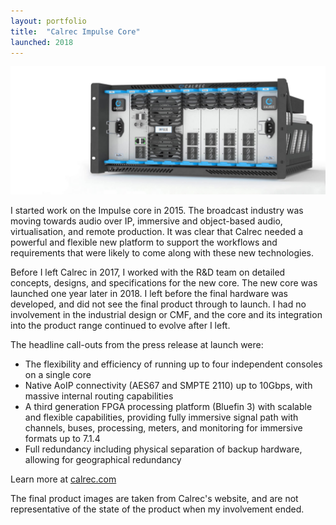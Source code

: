```yaml
---
layout: portfolio
title:  "Calrec Impulse Core"
launched: 2018
---
```


<div class="post-image"><img src="/assets/images/portfolio/calrec-impulse-core/hero.jpg"></div>

I started work on the Impulse core in 2015. The broadcast industry was moving towards audio over IP, immersive and object-based audio, virtualisation, and remote production. It was clear that Calrec needed a powerful and flexible new platform to support the workflows and requirements that were likely to come along with these new technologies.

Before I left Calrec in 2017, I worked with the R&D team on detailed concepts, designs, and specifications for the new core. The new core was launched one year later in 2018. I left before the final hardware was developed, and did not see the final product through to launch. I had no involvement in the industrial design or CMF, and the core and its integration into the product range continued to evolve after I left.

The headline call-outs from the press release at launch were:

- The flexibility and efficiency of running up to four independent consoles on a single core
- Native AoIP connectivity (AES67 and SMPTE 2110) up to 10Gbps, with massive internal routing capabilities
- A third generation FPGA processing platform (Bluefin 3) with scalable and flexible capabilities, providing fully immersive signal path with channels, buses, processing, meters, and monitoring for immersive formats up to 7.1.4
- Full redundancy including physical separation of backup hardware, allowing for geographical redundancy

Learn more at [calrec.com](calrec.com)

<p class="post-subtext">The final product images are taken from Calrec's website, and are not representative of the state of the product when my involvement ended.</p>
